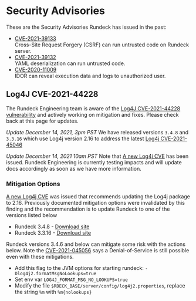 # Security Advisories

These are the Security Advisories Rundeck has issued in the past:

* [CVE-2021-39133](CVE-2021-39133.md)<br>
    Cross-Site Request Forgery (CSRF) can run untrusted code on Rundeck server.
* [CVE-2021-39132](CVE-2021-39132.md)<br>
    YAML deserialization can run untrusted code.
* [CVE-2020-11009](CVE-2020-11009.md)<br>
    IDOR can reveal execution data and logs to unauthorized user.

## Log4J CVE-2021-44228

The Rundeck Engineering team is aware of the [Log4J CVE-2021-44228 vulnerability](https://cve.mitre.org/cgi-bin/cvename.cgi?name=CVE-2021-44228) and actively working on mitigation and fixes.  Please check back at this page for updates.

_Update December 14, 2021, 3pm PST_
We have released versions `3.4.8` and `3.3.16` which use Log4j version 2.16 to address the latest [Log4j CVE-2021-45046](https://cve.mitre.org/cgi-bin/cvename.cgi?name=CVE-2021-45046)


_Update December 14, 2021 10am PST_
Note that [A new Log4j CVE](https://cve.mitre.org/cgi-bin/cvename.cgi?name=CVE-2021-45046) has been issued. Rundeck Engineering is currently testing impacts and will update docs accordingly as soon as we have more information.

### Mitigation Options

[A new Log4j CVE](https://cve.mitre.org/cgi-bin/cvename.cgi?name=CVE-2021-45046) was issued that recommends updating the Log4j package to 2.16.  Previously documented mitigation options were invalidated by this finding and the recommendation is to update Rundeck to one of the versions listed below

* Rundeck 3.4.8 - [Download site](https://download.rundeck.com)
* Rundeck 3.3.16 - [Download site](https://download.rundeck.com)

Rundeck versions 3.4.6 and below can mitigate some risk with the actions below.  Note the [CVE-2021-045056](https://cve.mitre.org/cgi-bin/cvename.cgi?name=CVE-2021-45046) says a Denial-of-Service is still possible even with these mitigations.

* Add this flag to the JVM options for starting rundeck: `-Dlog4j2.formatMsgNoLookups=true`
* Set env var `LOG4J_FORMAT_MSG_NO_LOOKUPS=true`
* Modify the file `$RDECK_BASE/server/config/log4j2.properties`, replace the string `%m` with `%m{nolookups}`
